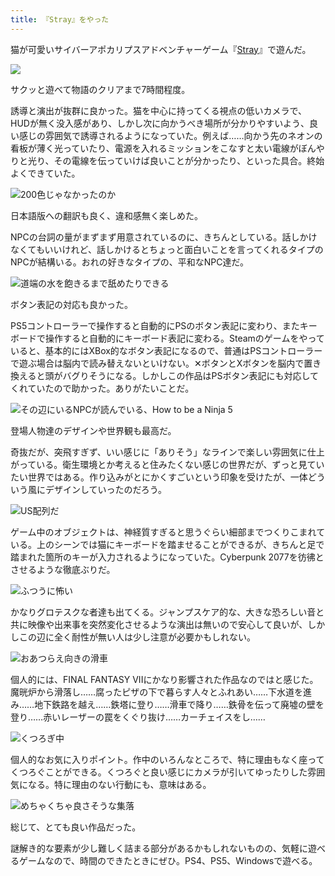 ```yaml
---
title: 『Stray』をやった
---
```

猫が可愛いサイバーアポカリプスアドベンチャーゲーム『[Stray](https://store.steampowered.com/app/1332010/Stray/?l=japanese)』で遊んだ。

![](https://lh6.googleusercontent.com/kpVjjUA9SOzD9DowszdrYOchkS0mr4qip5GfePB3fkaeZ_wI-MH8TShvMp6Wsu94BwO4g9P-96B0a0oEjwPbQKDey50kLLbf1EwdyecVebJdO-lg8gheO8wt8r6YbBnAW5BhFvGnS7u5ownD8Q-hBUHwuQxMcPkQ_7WL9pWlQDyxlRdS0-6haWRf2w)

サクッと遊べて物語のクリアまで7時間程度。

誘導と演出が抜群に良かった。猫を中心に持ってくる視点の低いカメラで、HUDが無く没入感があり、しかし次に向かうべき場所が分かりやすいよう、良い感じの雰囲気で誘導されるようになっていた。例えば……向かう先のネオンの看板が薄く光っていたり、電源を入れるミッションをこなすと太い電線がぼんやりと光り、その電線を伝っていけば良いことが分かったり、といった具合。終始よくできていた。

![](https://lh4.googleusercontent.com/_cVl3lIyjq3oohhcirbMzRKq2Z3vFvaF5RLsPq9AdCPRVTAEGhSfhQD7tDREImyGbw9ajAtzXRHASmFpfyY8RvdMdqZVElVfjy-Xg2FvDrSieAXCruUcyzBiWK60fr6BzvdTgo-xKGu844K80mEXYAsrNWbtBynZny0bMsup13m8JVTXa8kkA-360w "200色じゃなかったのか")

日本語版への翻訳も良く、違和感無く楽しめた。

NPCの台詞の量がまずまず用意されているのに、きちんとしている。話しかけなくてもいいけれど、話しかけるとちょっと面白いことを言ってくれるタイプのNPCが結構いる。おれの好きなタイプの、平和なNPC達だ。

![](https://lh6.googleusercontent.com/JT8FeHH5tZbT_nKdBx3ymHb4bLM_7rQsy2KkdRauzTDDvW0fXkAD9r3RN8G7unYMgCPZX_nEge8QkI_xdfGroTWtN9VtZj6QbOMF9n9oath4Jf_7EE-u3sg-s41BO7RRn0RjIdHgQxMH3ZxXRJUJX3OsdQ7WL1H1XCGCMGgw9BTvbEDCVGDB68vAbQ "道端の水を飽きるまで舐めたりできる")

ボタン表記の対応も良かった。

PS5コントローラーで操作すると自動的にPSのボタン表記に変わり、またキーボードで操作すると自動的にキーボード表記に変わる。Steamのゲームをやっていると、基本的にはXBox的なボタン表記になるので、普通はPSコントローラーで遊ぶ場合は脳内で読み替えないといけない。✕ボタンとXボタンを脳内で置き換えると頭がバグりそうになる。しかしこの作品はPSボタン表記にも対応してくれていたので助かった。ありがたいことだ。

![](https://lh5.googleusercontent.com/pqMCNBQ_KfirKKZCUylEW-Qw_BLpMvFxuqBjoFM_i0pQWOZPEce3D4YMQ76du9zkkBDEEb5vR6WZOLNrzwBbECtxe7YOFuhq_0XqyLZD9pgMnk1fZjK6YKQRWtGbgGMJiG4GYl95BmHvhVgTQw-Bvk0vo98FmlRf_NOFcksniodKISCA-EcsBwgg0A "その辺にいるNPCが読んでいる、How to be a Ninja 5")

登場人物達のデザインや世界観も最高だ。

奇抜だが、突飛すぎず、いい感じに「ありそう」なラインで楽しい雰囲気に仕上がっている。衛生環境とか考えると住みたくない感じの世界だが、ずっと見ていたい世界ではある。作り込みがとにかくすごいという印象を受けたが、一体どういう風にデザインしていったのだろう。

![](https://lh6.googleusercontent.com/-mInBLYhzM6p4Rkiyl8Sh1qQmzrY--116Y-taVsJjfDLdC5BqKfcM9B2-x-tK_5jE7d0hI_ZI6YV0f8iaV0bYfxM5ABoIL03gc9mXuR3_my0KrgeTdkFpb2W-69-hIBwDAJoyS9PZpfSdGvTr9hpHwr3t67rj7zkE7qt7sVi_JLAQblqtLPFL5YkYA "US配列だ")

ゲーム中のオブジェクトは、神経質すぎると思うぐらい細部までつくりこまれている。上のシーンでは猫にキーボードを踏ませることができるが、きちんと足で踏まれた箇所のキーが入力されるようになっていた。Cyberpunk 2077を彷彿とさせるような徹底ぶりだ。

![](https://lh3.googleusercontent.com/cD6Q3yi4wusFJiAStqnN3iE2C-n1QfpLRz2IBVCM68oTA4M6NzCjd8n_YYGKl5V6nfATM5N7lDt5uowEPHvoG0xRGe30OZPMfykV7KrRb9miymwJjdPA78bUyRqC4XFAa4WafUHgfg04uB9jfz1hYVhbjI0QLN3iQDI4lZQ-3tr5SIJEUE_8UB-zBA "ふつうに怖い")

かなりグロテスクな者達も出てくる。ジャンプスケア的な、大きな恐ろしい音と共に映像や出来事を突然変化させるような演出は無いので安心して良いが、しかしこの辺に全く耐性が無い人は少し注意が必要かもしれない。

![](https://lh5.googleusercontent.com/IZmVizA0BaAP3j0SeU8VFcqA5Ki60QuOqOnUzHtvSoGe8YYY0te88djhHAcudWjCC2BCMstUsfxrJdA3bXpEXqwsl2wiFGdFmdelBGXjoSSLgiydrWwIesY_tOMjAshQIGNOKHbsh0p0PVgI1YYTNqstCN5BK8Q1aU62REIU0pp_-0CiAaWFCF8sow "おあつらえ向きの滑車")

個人的には、FINAL FANTASY VIIにかなり影響された作品なのではと感じた。魔晄炉から滑落し……腐ったピザの下で暮らす人々とふれあい……下水道を進み……地下鉄路を越え……鉄塔に登り……滑車で降り……鉄骨を伝って廃墟の壁を登り……赤いレーザーの罠をくぐり抜け……カーチェイスをし……

![](https://lh3.googleusercontent.com/WrvlOHAE_ubzvY7T5Pd9Fw_ORUkn8UnaQ-5IG0iZ8U826rtgecTBFaarPG1jgtoVAUHaQ6bwCftVCd-QOKlEGAkWHfeOgXekekGoWUj-_8p8uNX8jV39EXVBVP9v7-svZAonJWnOd4BPzQ36hqAT-v1ZPO9sp2D5prrx0EJWR7yVfaAoFyGhjm-7Mg "くつろぎ中")

個人的なお気に入りポイント。作中のいろんなところで、特に理由もなく座ってくつろぐことができる。くつろぐと良い感じにカメラが引いてゆったりした雰囲気になる。特に理由のない行動にも、意味はある。

![](https://lh3.googleusercontent.com/C-csb2_Iq66xUgSHQ8EWxPMBC7IY3oCyCIsS1fcImzcAgwGPFwXdtlz392BG0ULAVPIp_E37HzBLwMTLDaZJtg7B8m4Aftj3qEBLoD8vEy0RhKBSMZ5Jb3KUpUMcSDN3sfrLvKNrZqlkQSq1NCp4DepGYrfMWa9WfcvjxtLS_gB0X59BQkHn1hp9Xg "めちゃくちゃ良さそうな集落")

総じて、とても良い作品だった。

謎解き的な要素が少し難しく詰まる部分があるかもしれないものの、気軽に遊べるゲームなので、時間のできたときにぜひ。PS4、PS5、Windowsで遊べる。
